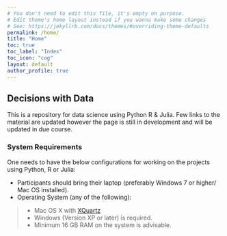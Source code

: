 ```yaml
---
# You don't need to edit this file, it's empty on purpose.
# Edit theme's home layout instead if you wanna make some changes
# See: https://jekyllrb.com/docs/themes/#overriding-theme-defaults
permalink: /home/
title: "Home"
toc: true
toc_label: "Index"
toc_icon: "cog"
layout: default
author_profile: true
---
```


## Decisions with Data
This is a repository for data science using Python R & Julia. Few links to the material are updated however the page is still in development and will be updated in due course.

### System Requirements 
One needs to have the below configurations for working on the projects using Python, R or Julia:

* Participants should bring their laptop (preferably Windows 7 or higher/ Mac OS installed). 
* Operating System (any of the following): 
> * Mac OS X with [XQuartz](https://www.xquartz.org/)
> * Windows (Version XP or later) is required. 
> * Minimum 16 GB RAM on the system is advisable.
